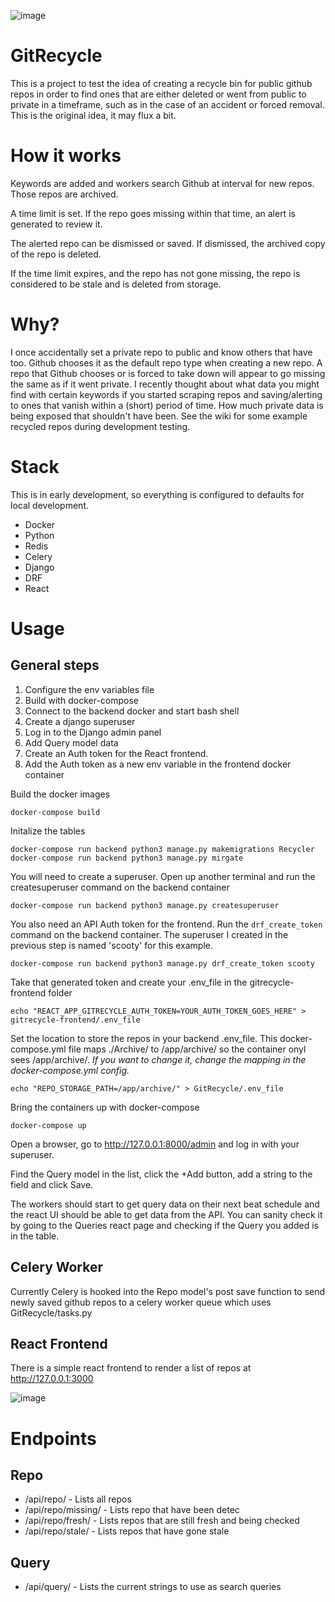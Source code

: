 ![image](https://user-images.githubusercontent.com/46699116/79952710-abddf180-842f-11ea-90ef-425533be91bf.png)

# GitRecycle

This is a project to test the idea of creating a recycle bin for public github repos in order to find ones that are either deleted or went from public to private in a timeframe, such as in the case of an accident or forced removal. This is the original idea, it may flux a bit.

# How it works

Keywords are added and workers search Github at interval for new repos. Those repos are archived.

A time limit is set. If the repo goes missing within that time, an alert is generated to review it.

The alerted repo can be dismissed or saved. If dismissed, the archived copy of the repo is deleted.

If the time limit expires, and the repo has not gone missing, the repo is considered to be stale and is deleted from storage.

# Why?

I once accidentally set a private repo to public and know others that have too. Github chooses it as the default repo type when creating a new repo. A repo that Github chooses or is forced to take down will appear to go missing the same as if it went private. I recently thought about what data you might find with certain keywords if you started scraping repos and saving/alerting to ones that vanish within a (short) period of time. How much private data is being exposed that shouldn't have been. See the wiki for some example recycled repos during development testing. 

# Stack

This is in early development, so everything is configured to defaults for local development.

* Docker
* Python
* Redis
* Celery
* Django
* DRF
* React

# Usage

## General steps

1. Configure the env variables file
1. Build with docker-compose
1. Connect to the backend docker and start bash shell
1. Create a django superuser
1. Log in to the Django admin panel
1. Add Query model data
1. Create an Auth token for the React frontend.
1. Add the Auth token as a new env variable in the frontend docker container

Build the docker images

`docker-compose build` 

Initalize the tables

`docker-compose run backend python3 manage.py makemigrations Recycler`
`docker-compose run backend python3 manage.py mirgate`

You will need to create a superuser. Open up another terminal and run the createsuperuser command on the backend container

`docker-compose run backend python3 manage.py createsuperuser`

You also need an API Auth token for the frontend. Run the `drf_create_token` command on the backend container. The superuser I created in the previous step is named 'scooty' for this example.

`docker-compose run backend python3 manage.py drf_create_token scooty`

Take that generated token and create your .env_file in the gitrecycle-frontend folder

`echo "REACT_APP_GITRECYCLE_AUTH_TOKEN=YOUR_AUTH_TOKEN_GOES_HERE" > gitrecycle-frontend/.env_file`

Set the location to store the repos in your backend .env_file. This docker-compose.yml file maps ./Archive/ to /app/archive/ so the container onyl sees /app/archive/. *If you want to change it, change the mapping in the docker-compose.yml config.*

`echo "REPO_STORAGE_PATH=/app/archive/" > GitRecycle/.env_file`

Bring the containers up with docker-compose

`docker-compose up`

Open a browser, go to http://127.0.0.1:8000/admin and log in with your superuser.

Find the Query model in the list, click the +Add button, add a string to the field and click Save.

The workers should start to get query data on their next beat schedule and the react UI should be able to get data from the API. You can sanity check it by going to the Queries react page and checking if the Query you added is in the table.

## Celery Worker

Currently Celery is hooked into the Repo model's post save function to send newly saved github repos to a celery worker queue which uses GitRecycle/tasks.py

## React Frontend

There is a simple react frontend to render a list of repos at http://127.0.0.1:3000

![image](https://user-images.githubusercontent.com/46699116/80047048-3b7fb080-84c1-11ea-9adc-4390d086c036.png)

# Endpoints

## Repo

*  /api/repo/ - Lists all repos
*  /api/repo/missing/ - Lists repo that have been detec
*  /api/repo/fresh/ - Lists repos that are still fresh and being checked
*  /api/repo/stale/ - Lists repos that have gone stale

## Query

*  /api/query/ - Lists the current strings to use as search queries
